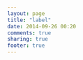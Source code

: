 ```yaml
---
layout: page
title: "label"
date: 2014-09-26 00:20
comments: true
sharing: true
footer: true
---
```

